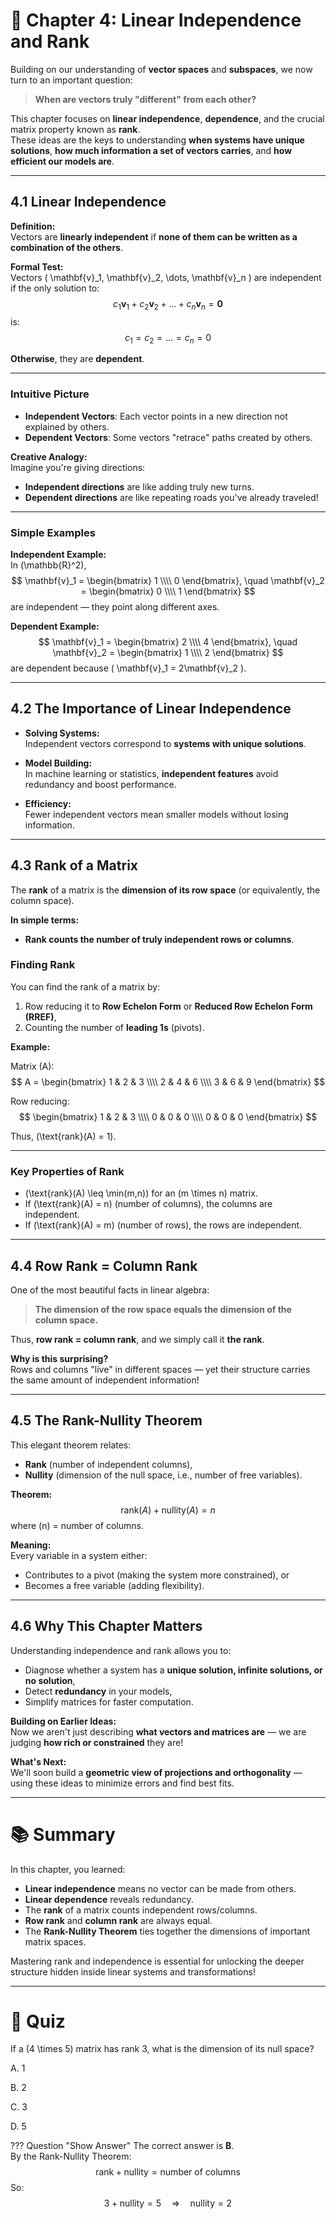 # 📘 Chapter 4: Linear Independence and Rank

Building on our understanding of **vector spaces** and **subspaces**, we now turn to an important question:  
> **When are vectors truly "different" from each other?**

This chapter focuses on **linear independence**, **dependence**, and the crucial matrix property known as **rank**.  
These ideas are the keys to understanding **when systems have unique solutions**, **how much information a set of vectors carries**, and **how efficient our models are**.

---

## 4.1 Linear Independence

**Definition:**  
Vectors are **linearly independent** if **none of them can be written as a combination of the others**.

**Formal Test:**  
Vectors \( \mathbf{v}_1, \mathbf{v}_2, \dots, \mathbf{v}_n \) are independent if the only solution to:
$$
c_1\mathbf{v}_1 + c_2\mathbf{v}_2 + \dots + c_n\mathbf{v}_n = \mathbf{0}
$$
is:
$$
c_1 = c_2 = \dots = c_n = 0
$$

**Otherwise**, they are **dependent**.

---

### Intuitive Picture

- **Independent Vectors**: Each vector points in a new direction not explained by others.
- **Dependent Vectors**: Some vectors "retrace" paths created by others.

**Creative Analogy:**  
Imagine you're giving directions:
- **Independent directions** are like adding truly new turns.
- **Dependent directions** are like repeating roads you've already traveled!

---

### Simple Examples

**Independent Example:**  
In \(\mathbb{R}^2\),
$$
\mathbf{v}_1 =
\begin{bmatrix}
1 \\\\
0
\end{bmatrix}, \quad
\mathbf{v}_2 =
\begin{bmatrix}
0 \\\\
1
\end{bmatrix}
$$
are independent — they point along different axes.

**Dependent Example:**  
$$
\mathbf{v}_1 =
\begin{bmatrix}
2 \\\\
4
\end{bmatrix}, \quad
\mathbf{v}_2 =
\begin{bmatrix}
1 \\\\
2
\end{bmatrix}
$$
are dependent because \( \mathbf{v}_1 = 2\mathbf{v}_2 \).

---

## 4.2 The Importance of Linear Independence

- **Solving Systems:**  
  Independent vectors correspond to **systems with unique solutions**.

- **Model Building:**  
  In machine learning or statistics, **independent features** avoid redundancy and boost performance.

- **Efficiency:**  
  Fewer independent vectors mean smaller models without losing information.

---

## 4.3 Rank of a Matrix

The **rank** of a matrix is the **dimension of its row space** (or equivalently, the column space).

**In simple terms:**  
- **Rank counts the number of truly independent rows or columns**.

### Finding Rank

You can find the rank of a matrix by:
1. Row reducing it to **Row Echelon Form** or **Reduced Row Echelon Form (RREF)**,
2. Counting the number of **leading 1s** (pivots).

**Example:**

Matrix \(A\):
$$
A =
\begin{bmatrix}
1 & 2 & 3 \\\\
2 & 4 & 6 \\\\
3 & 6 & 9
\end{bmatrix}
$$

Row reducing:
$$
\begin{bmatrix}
1 & 2 & 3 \\\\
0 & 0 & 0 \\\\
0 & 0 & 0
\end{bmatrix}
$$

Thus, \(\text{rank}(A) = 1\).

---

### Key Properties of Rank

- \(\text{rank}(A) \leq \min(m,n)\) for an \(m \times n\) matrix.
- If \(\text{rank}(A) = n\) (number of columns), the columns are independent.
- If \(\text{rank}(A) = m\) (number of rows), the rows are independent.

---

## 4.4 Row Rank = Column Rank

One of the most beautiful facts in linear algebra:

> **The dimension of the row space equals the dimension of the column space.**

Thus, **row rank = column rank**, and we simply call it **the rank**.

**Why is this surprising?**  
Rows and columns "live" in different spaces — yet their structure carries the same amount of independent information!

---

## 4.5 The Rank-Nullity Theorem

This elegant theorem relates:
- **Rank** (number of independent columns),
- **Nullity** (dimension of the null space, i.e., number of free variables).

**Theorem:**
$$
\text{rank}(A) + \text{nullity}(A) = n
$$
where \(n\) = number of columns.

**Meaning:**  
Every variable in a system either:
- Contributes to a pivot (making the system more constrained), or
- Becomes a free variable (adding flexibility).

---

## 4.6 Why This Chapter Matters

Understanding independence and rank allows you to:

- Diagnose whether a system has a **unique solution, infinite solutions, or no solution**,
- Detect **redundancy** in your models,
- Simplify matrices for faster computation.

**Building on Earlier Ideas:**  
Now we aren't just describing **what vectors and matrices are** — we are judging **how rich or constrained** they are!

**What's Next:**  
We'll soon build a **geometric view of projections and orthogonality** — using these ideas to minimize errors and find best fits.

---

# 📚 Summary

In this chapter, you learned:

- **Linear independence** means no vector can be made from others.
- **Linear dependence** reveals redundancy.
- The **rank** of a matrix counts independent rows/columns.
- **Row rank** and **column rank** are always equal.
- The **Rank-Nullity Theorem** ties together the dimensions of important matrix spaces.

Mastering rank and independence is essential for unlocking the deeper structure hidden inside linear systems and transformations!

---

# 🧠 Quiz
If a \(4 \times 5\) matrix has rank 3, what is the dimension of its null space?

<div class="upper-alpha" markdown>

A. 1

B. 2

C. 3

D. 5
</div>

??? Question "Show Answer"
    The correct answer is **B**.  
    By the Rank-Nullity Theorem:  
    $$
    \text{rank} + \text{nullity} = \text{number of columns}
    $$
    So:  
    $$
    3 + \text{nullity} = 5
    \quad \Rightarrow \quad
    \text{nullity} = 2
    $$
